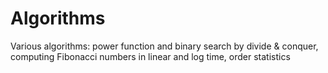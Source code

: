 # Algorithms
Various algorithms: power function and binary search by divide &amp; conquer, computing Fibonacci numbers in linear and log time, order statistics
